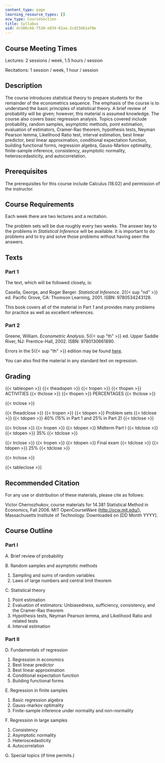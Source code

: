 ```yaml
---
content_type: page
learning_resource_types: []
ocw_type: CourseSection
title: Syllabus
uid: dc586c6b-7538-e839-02aa-2cd25b61af0e
---
```


Course Meeting Times
--------------------

Lectures: 2 sessions / week, 1.5 hours / session

Recitations: 1 session / week, 1 hour / session

Description
-----------

The course introduces statistical theory to prepare students for the remainder of the econometrics sequence. The emphasis of the course is to understand the basic principles of statistical theory. A brief review of probability will be given; however, this material is assumed knowledge. The course also covers basic regression analysis. Topics covered include probability, random samples, asymptotic methods, point estimation, evaluation of estimators, Cramer-Rao theorem, hypothesis tests, Neyman Pearson lemma, Likelihood Ratio test, interval estimation, best linear predictor, best linear approximation, conditional expectation function, building functional forms, regression algebra, Gauss-Markov optimality, finite-sample inference, consistency, asymptotic normality, heteroscedasticity, and autocorrelation.

Prerequisites
-------------

The prerequisites for this course include Calculus (18.02) and permission of the instructor.

Course Requirements
-------------------

Each week there are two lectures and a recitation.

The problem sets will be due roughly every two weeks. The answer key to the problems in _Statistical Inference_ will be available. It is important to do problems and to try and solve those problems without having seen the answers.

Texts
-----

### Part 1

The text, which will be followed closely, is:

Casella, George, and Roger Berger. _Statistical Inference_. 2{{< sup "nd" >}} ed. Pacific Grove, CA: Thomson Learning, 2001. ISBN: 9780534243128.

This book covers all of the material in Part 1 and provides many problems for practice as well as excellent references.

### Part 2

Greene, William. _Econometric Analysis_. 5{{< sup "th" >}} ed. Upper Saddle River, NJ: Prentice-Hall, 2002. ISBN: 9780130661890.

Errors in the 5{{< sup "th" >}} edition may be found [here](http://pages.stern.nyu.edu/~wgreene/Text/econometricanalysis.htm).

You can also find the material in any standard text on regression.

Grading
-------

{{< tableopen >}}
{{< theadopen >}}
{{< tropen >}}
{{< thopen >}}
ACTIVITIES
{{< thclose >}}
{{< thopen >}}
PERCENTAGES
{{< thclose >}}

{{< trclose >}}

{{< theadclose >}}
{{< tropen >}}
{{< tdopen >}}
Problem sets
{{< tdclose >}}
{{< tdopen >}}
40% (15% in Part 1 and 25% in Part 2)
{{< tdclose >}}

{{< trclose >}}
{{< tropen >}}
{{< tdopen >}}
Midterm Part I
{{< tdclose >}}
{{< tdopen >}}
35%
{{< tdclose >}}

{{< trclose >}}
{{< tropen >}}
{{< tdopen >}}
Final exam
{{< tdclose >}}
{{< tdopen >}}
25%
{{< tdclose >}}

{{< trclose >}}

{{< tableclose >}}

Recommended Citation
--------------------

For any use or distribution of these materials, please cite as follows:

Victor Chernozhukov, course materials for 14.381 Statistical Method in Economics, Fall 2006. MIT OpenCourseWare (http://ocw.mit.edu/), Massachusetts Institute of Technology. Downloaded on \[DD Month YYYY\].

Course Outline
--------------

### Part I

A. Brief review of probability

B. Random samples and asymptotic methods

1.  Sampling and sums of random variables
2.  Laws of large numbers and central limit theorem

C. Statistical theory

1.  Point estimation
2.  Evaluation of estimators: Unbiasedness, sufficiency, consistency, and the Cramer-Rao theorem
3.  Hypothesis tests, Neyman Pearson lemma, and Likelihood Ratio and related tests
4.  Interval estimation

### Part II

D. Fundamentals of regression

1.  Regression in economics
2.  Best linear predictor
3.  Best linear approximation
4.  Conditional expectation function
5.  Building functional forms

E. Regression in finite samples

1.  Basic regression algebra
2.  Gauss-markov optimality
3.  Finite-sample inference under normality and non-normality

F. Regression in large samples

1.  Consistency
2.  Asymptotic normality
3.  Heteroscedasticity
4.  Autocorrelation

G. Special topics (if time permits.)